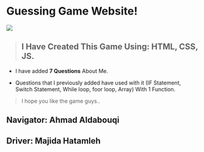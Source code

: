 # Guessing Game Website!

![](https://i.ytimg.com/vi/li_RdvAKIfw/maxresdefault.jpg)


> ## I Have Created This Game Using: HTML, CSS, JS.

* I have added **7 Questions** About Me.

* Questions that I previously added have used with it (IF Statement, Switch Statement, While loop, foor loop, Array) With 1 Function.

> I hope you like the game guys..

## Navigator: Ahmad Aldabouqi 

## Driver: Majida Hatamleh

